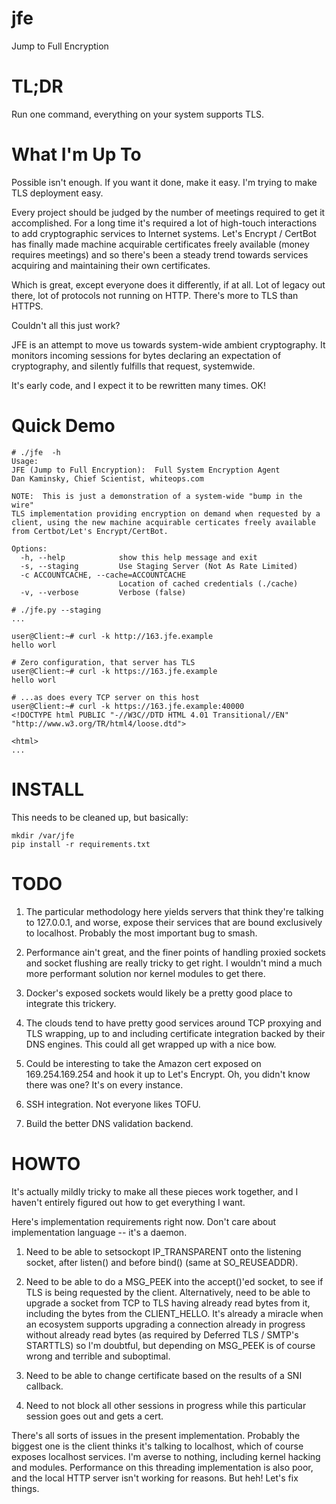 # jfe
Jump to Full Encryption

# TL;DR

Run one command, everything on your system supports TLS.

# What I'm Up To
Possible isn't enough.  If you want it done, make it easy.  I'm trying to make TLS deployment easy.

Every project should be judged by the number of meetings required to get it accomplished.  For a long
time it's required a lot of high-touch interactions to add cryptographic services to Internet systems.
Let's Encrypt / CertBot has finally made machine acquirable certificates freely available (money
requires meetings) and so there's been a steady trend towards services acquiring and maintaining
their own certificates.

Which is great, except everyone does it differently, if at all.  Lot of legacy out there, lot of
protocols not running on HTTP.  There's more to TLS than HTTPS.

Couldn't all this just work?

JFE is an attempt to move us towards system-wide ambient cryptography.  It monitors incoming sessions
for bytes declaring an expectation of cryptography, and silently fulfills that request, systemwide.

It's early code, and I expect it to be rewritten many times.  OK!

# Quick Demo
    # ./jfe  -h
    Usage: 
    JFE (Jump to Full Encryption):  Full System Encryption Agent
    Dan Kaminsky, Chief Scientist, whiteops.com
    
    NOTE:  This is just a demonstration of a system-wide "bump in the wire"
    TLS implementation providing encryption on demand when requested by a
    client, using the new machine acquirable certicates freely available
    from Certbot/Let's Encrypt/CertBot.
    
    Options:
      -h, --help            show this help message and exit
      -s, --staging         Use Staging Server (Not As Rate Limited)
      -c ACCOUNTCACHE, --cache=ACCOUNTCACHE
                            Location of cached credentials (./cache)
      -v, --verbose         Verbose (false)
    
    # ./jfe.py --staging
    ...
    
    user@Client:~# curl -k http://163.jfe.example
    hello worl
    
    # Zero configuration, that server has TLS
    user@Client:~# curl -k https://163.jfe.example
    hello worl
    
    # ...as does every TCP server on this host
    user@Client:~# curl -k https://163.jfe.example:40000
    <!DOCTYPE html PUBLIC "-//W3C//DTD HTML 4.01 Transitional//EN" "http://www.w3.org/TR/html4/loose.dtd">
    
    <html>
    ...    

# INSTALL
This needs to be cleaned up, but basically:

    mkdir /var/jfe
    pip install -r requirements.txt

# TODO

1) The particular methodology here yields servers that think they're talking
to 127.0.0.1, and worse, expose their services that are bound exclusively
to localhost.  Probably the most important bug to smash.

2) Performance ain't great, and the finer points of handling proxied sockets
and socket flushing are really tricky to get right.  I wouldn't mind a
much more performant solution nor kernel modules to get there.

3) Docker's exposed sockets would likely be a pretty good place
to integrate this trickery.

4) The clouds tend to have pretty good services around TCP proxying
and TLS wrapping, up to and including certificate integration backed
by their DNS engines.  This could all get wrapped up with a nice bow.

5) Could be interesting to take the Amazon cert exposed on 169.254.169.254
and hook it up to Let's Encrypt.  Oh, you didn't know there was one?
It's on every instance.

6) SSH integration.  Not everyone likes TOFU.

7) Build the better DNS validation backend.

# HOWTO
It's actually mildly tricky to make all these pieces work together,
and I haven't entirely figured out how to get everything I want.

Here's implementation requirements right now.  Don't care about
implementation language -- it's a daemon.

1) Need to be able to setsockopt IP_TRANSPARENT onto the listening
socket, after listen() and before bind() (same at SO_REUSEADDR).

2) Need to be able to do a MSG_PEEK into the accept()'ed socket,
to see if TLS is being requested by the client.  Alternatively, need
to be able to upgrade a socket from TCP to TLS having already read
bytes from it, including the bytes from the CLIENT_HELLO.  It's already
a miracle when an ecosystem supports upgrading a connection already in
progress without already read bytes (as required by Deferred TLS / SMTP's
STARTTLS) so I'm doubtful, but depending on MSG_PEEK is of course
wrong and terrible and suboptimal.

3) Need to be able to change certificate based on the results of a
SNI callback.

4) Need to not block all other sessions in progress while this particular
session goes out and gets a cert.

There's all sorts of issues in the present implementation.  Probably the
biggest one is the client thinks it's talking to localhost, which of course
exposes localhost services.  I'm averse to nothing, including kernel hacking
and modules.  Performance on this threading implementation is also poor,
and the local HTTP server isn't working for reasons.  But heh!  Let's fix things.
